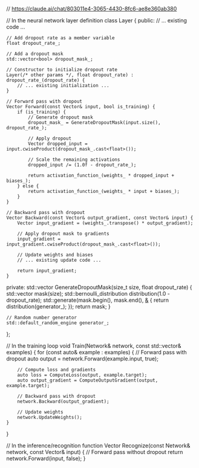 // https://claude.ai/chat/803011e4-3065-4430-8fc6-ae8e360ab380

// In the neural network layer definition
class Layer {
public:
    // ... existing code ...

    // Add dropout rate as a member variable
    float dropout_rate_;

    // Add a dropout mask
    std::vector<bool> dropout_mask_;

    // Constructor to initialize dropout rate
    Layer(/* other params */, float dropout_rate) : dropout_rate_(dropout_rate) {
        // ... existing initialization ...
    }

    // Forward pass with dropout
    Vector Forward(const Vector& input, bool is_training) {
        if (is_training) {
            // Generate dropout mask
            dropout_mask_ = GenerateDropoutMask(input.size(), dropout_rate_);

            // Apply dropout
            Vector dropped_input = input.cwiseProduct(dropout_mask_.cast<float>());

            // Scale the remaining activations
            dropped_input /= (1.0f - dropout_rate_);

            return activation_function_(weights_ * dropped_input + biases_);
        } else {
            return activation_function_(weights_ * input + biases_);
        }
    }

    // Backward pass with dropout
    Vector Backward(const Vector& output_gradient, const Vector& input) {
        Vector input_gradient = (weights_.transpose() * output_gradient);

        // Apply dropout mask to gradients
        input_gradient = input_gradient.cwiseProduct(dropout_mask_.cast<float>());

        // Update weights and biases
        // ... existing update code ...

        return input_gradient;
    }

private:
    std::vector<bool> GenerateDropoutMask(size_t size, float dropout_rate) {
        std::vector<bool> mask(size);
        std::bernoulli_distribution distribution(1.0 - dropout_rate);
        std::generate(mask.begin(), mask.end(), [&]() { return distribution(generator_); });
        return mask;
    }

    // Random number generator
    std::default_random_engine generator_;
};

// In the training loop
void Train(Network& network, const std::vector<TrainingExample>& examples) {
    for (const auto& example : examples) {
        // Forward pass with dropout
        auto output = network.Forward(example.input, true);

        // Compute loss and gradients
        auto loss = ComputeLoss(output, example.target);
        auto output_gradient = ComputeOutputGradient(output, example.target);

        // Backward pass with dropout
        network.Backward(output_gradient);

        // Update weights
        network.UpdateWeights();
    }
}

// In the inference/recognition function
Vector Recognize(const Network& network, const Vector& input) {
    // Forward pass without dropout
    return network.Forward(input, false);
}

